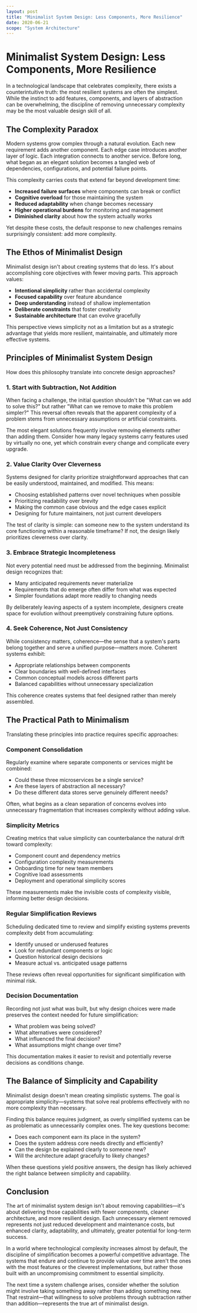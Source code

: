 ```yaml
---
layout: post
title: "Minimalist System Design: Less Components, More Resilience"
date: 2020-06-21
scope: "System Architecture"
---
```


# Minimalist System Design: Less Components, More Resilience

In a technological landscape that celebrates complexity, there exists a counterintuitive truth: the most resilient systems are often the simplest. While the instinct to add features, components, and layers of abstraction can be overwhelming, the discipline of removing unnecessary complexity may be the most valuable design skill of all.

## The Complexity Paradox

Modern systems grow complex through a natural evolution. Each new requirement adds another component. Each edge case introduces another layer of logic. Each integration connects to another service. Before long, what began as an elegant solution becomes a tangled web of dependencies, configurations, and potential failure points.

This complexity carries costs that extend far beyond development time:

- **Increased failure surfaces** where components can break or conflict
- **Cognitive overload** for those maintaining the system
- **Reduced adaptability** when change becomes necessary
- **Higher operational burdens** for monitoring and management
- **Diminished clarity** about how the system actually works

Yet despite these costs, the default response to new challenges remains surprisingly consistent: add more complexity.

## The Ethos of Minimalist Design

Minimalist design isn't about creating systems that do less. It's about accomplishing core objectives with fewer moving parts. This approach values:

- **Intentional simplicity** rather than accidental complexity
- **Focused capability** over feature abundance
- **Deep understanding** instead of shallow implementation
- **Deliberate constraints** that foster creativity
- **Sustainable architecture** that can evolve gracefully

This perspective views simplicity not as a limitation but as a strategic advantage that yields more resilient, maintainable, and ultimately more effective systems.

## Principles of Minimalist System Design

How does this philosophy translate into concrete design approaches?

### 1. Start with Subtraction, Not Addition

When facing a challenge, the initial question shouldn't be "What can we add to solve this?" but rather "What can we remove to make this problem simpler?" This reversal often reveals that the apparent complexity of a problem stems from unnecessary assumptions or artificial constraints.

The most elegant solutions frequently involve removing elements rather than adding them. Consider how many legacy systems carry features used by virtually no one, yet which constrain every change and complicate every upgrade.

### 2. Value Clarity Over Cleverness

Systems designed for clarity prioritize straightforward approaches that can be easily understood, maintained, and modified. This means:

- Choosing established patterns over novel techniques when possible
- Prioritizing readability over brevity
- Making the common case obvious and the edge cases explicit
- Designing for future maintainers, not just current developers

The test of clarity is simple: can someone new to the system understand its core functioning within a reasonable timeframe? If not, the design likely prioritizes cleverness over clarity.

### 3. Embrace Strategic Incompleteness

Not every potential need must be addressed from the beginning. Minimalist design recognizes that:

- Many anticipated requirements never materialize
- Requirements that do emerge often differ from what was expected
- Simpler foundations adapt more readily to changing needs

By deliberately leaving aspects of a system incomplete, designers create space for evolution without preemptively constraining future options.

### 4. Seek Coherence, Not Just Consistency

While consistency matters, coherence—the sense that a system's parts belong together and serve a unified purpose—matters more. Coherent systems exhibit:

- Appropriate relationships between components
- Clear boundaries with well-defined interfaces
- Common conceptual models across different parts
- Balanced capabilities without unnecessary specialization

This coherence creates systems that feel designed rather than merely assembled.

## The Practical Path to Minimalism

Translating these principles into practice requires specific approaches:

### Component Consolidation

Regularly examine where separate components or services might be combined:

- Could these three microservices be a single service?
- Are these layers of abstraction all necessary?
- Do these different data stores serve genuinely different needs?

Often, what begins as a clean separation of concerns evolves into unnecessary fragmentation that increases complexity without adding value.

### Simplicity Metrics

Creating metrics that value simplicity can counterbalance the natural drift toward complexity:

- Component count and dependency metrics
- Configuration complexity measurements
- Onboarding time for new team members
- Cognitive load assessments
- Deployment and operational simplicity scores

These measurements make the invisible costs of complexity visible, informing better design decisions.

### Regular Simplification Reviews

Scheduling dedicated time to review and simplify existing systems prevents complexity debt from accumulating:

- Identify unused or underused features
- Look for redundant components or logic
- Question historical design decisions
- Measure actual vs. anticipated usage patterns

These reviews often reveal opportunities for significant simplification with minimal risk.

### Decision Documentation

Recording not just what was built, but why design choices were made preserves the context needed for future simplification:

- What problem was being solved?
- What alternatives were considered?
- What influenced the final decision?
- What assumptions might change over time?

This documentation makes it easier to revisit and potentially reverse decisions as conditions change.

## The Balance of Simplicity and Capability

Minimalist design doesn't mean creating simplistic systems. The goal is appropriate simplicity—systems that solve real problems effectively with no more complexity than necessary.

Finding this balance requires judgment, as overly simplified systems can be as problematic as unnecessarily complex ones. The key questions become:

- Does each component earn its place in the system?
- Does the system address core needs directly and efficiently?
- Can the design be explained clearly to someone new?
- Will the architecture adapt gracefully to likely changes?

When these questions yield positive answers, the design has likely achieved the right balance between simplicity and capability.

## Conclusion

The art of minimalist system design isn't about removing capabilities—it's about delivering those capabilities with fewer components, cleaner architecture, and more resilient design. Each unnecessary element removed represents not just reduced development and maintenance costs, but enhanced clarity, adaptability, and ultimately, greater potential for long-term success.

In a world where technological complexity increases almost by default, the discipline of simplification becomes a powerful competitive advantage. The systems that endure and continue to provide value over time aren't the ones with the most features or the cleverest implementations, but rather those built with an uncompromising commitment to essential simplicity.

The next time a system challenge arises, consider whether the solution might involve taking something away rather than adding something new. That restraint—that willingness to solve problems through subtraction rather than addition—represents the true art of minimalist design.
